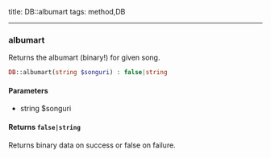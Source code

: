 title: DB::albumart
tags: method,DB

---

<div class="method">
<h3 class="method-name">albumart</h3>
<p>Returns the albumart (binary!) for given song.</p>

```php
DB::albumart(string $songuri) : false|string
```

#### Parameters

*  string $songuri


#### Returns `false|string`

Returns binary data on success or false on failure.


</div>